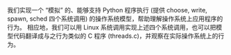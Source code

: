 我们实现一个 “模拟” 的、能够支持 Python 程序执行 (提供 choose, write, spawn, sched 四个系统调用) 的操作系统模型，帮助理解操作系统上应用程序的行为。
相应地，我们可以用 Linux 系统调用实现上述四个系统调用，也可以把模型代码翻译成与之行为类似的 C 程序 (threads.c)，并观察在实际操作系统上的行为。